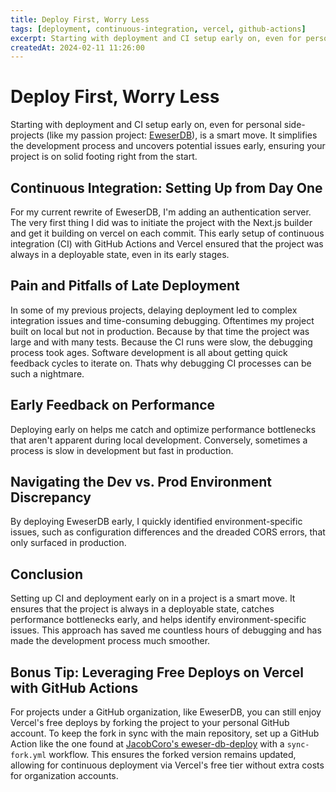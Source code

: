 ```yaml
---
title: Deploy First, Worry Less
tags: [deployment, continuous-integration, vercel, github-actions]
excerpt: Starting with deployment and CI setup early on, even for personal side-projects, is a smart move. It simplifies the development process and uncovers potential issues early, ensuring your project is on solid footing right from the start.
createdAt: 2024-02-11 11:26:00
---
```


# Deploy First, Worry Less

Starting with deployment and CI setup early on, even for personal side-projects (like my passion project: [EweserDB](https://github.com/eweser/eweser-db)), is a smart move. It simplifies the development process and uncovers potential issues early, ensuring your project is on solid footing right from the start.

## Continuous Integration: Setting Up from Day One

For my current rewrite of EweserDB, I'm adding an authentication server. The very first thing I did was to initiate the project with the Next.js builder and get it building on vercel on each commit. This early setup of continuous integration (CI) with GitHub Actions and Vercel ensured that the project was always in a deployable state, even in its early stages.

## Pain and Pitfalls of Late Deployment

In some of my previous projects, delaying deployment led to complex integration issues and time-consuming debugging. Oftentimes my project built on local but not in production. Because by that time the project was large and with many tests. Because the CI runs were slow, the debugging process took ages. Software development is all about getting quick feedback cycles to iterate on. Thats why debugging CI processes can be such a nightmare.

## Early Feedback on Performance

Deploying early on helps me catch and optimize performance bottlenecks that aren't apparent during local development. Conversely, sometimes a process is slow in development but fast in production.

## Navigating the Dev vs. Prod Environment Discrepancy

By deploying EweserDB early, I quickly identified environment-specific issues, such as configuration differences and the dreaded CORS errors, that only surfaced in production.

## Conclusion

Setting up CI and deployment early on in a project is a smart move. It ensures that the project is always in a deployable state, catches performance bottlenecks early, and helps identify environment-specific issues. This approach has saved me countless hours of debugging and has made the development process much smoother.

## Bonus Tip: Leveraging Free Deploys on Vercel with GitHub Actions

For projects under a GitHub organization, like EweserDB, you can still enjoy Vercel's free deploys by forking the project to your personal GitHub account. To keep the fork in sync with the main repository, set up a GitHub Action like the one found at [JacobCoro's eweser-db-deploy](https://github.com/jacobcoro/eweser-db-deploy/actions/workflows/sync-fork.yml) with a `sync-fork.yml` workflow. This ensures the forked version remains updated, allowing for continuous deployment via Vercel's free tier without extra costs for organization accounts.
